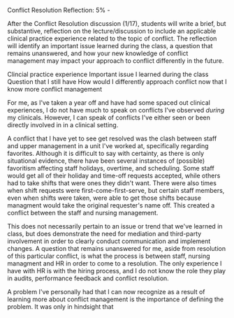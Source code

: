 Conflict Resolution Reflection: 5% - 

After the Conflict Resolution discussion (1/17), students will write a brief, but substantive, reflection on the lecture/discussion to include an applicable clinical practice experience related to the topic of conflict. The reflection will identify an important issue learned during the class, a question that remains unanswered, and how your new knowledge of conflict management may impact your approach to conflict differently in the future. 

Clincial practice experience
Important issue I learned during the class
Question that I still have
How would I differently approach conflict now that I know more conflict management

For me, as I've taken a year off and have had some spaced out clinical experiences, I do not have much to speak on conflicts I've observed *during* my clinicals. However, I can speak of conflicts I've either seen or been directly involved in in a clinical setting. 

A conflict that I have yet to see get resolved was the clash between staff and upper management in a unit I've worked at, specifically regarding favorites. Although it is difficult to say with certainty, as there is only situational evidence, there have been several instances of (possible) favoritism affecting staff holidays, overtime, and scheduling. Some staff would get all of their holiday and time-off requests accepted, while others had to take shifts that were ones they didn't want. There were also times when shift requests were first-come-first-serve, but certain staff members, even when shifts were taken, were able to get those shifts because managment would take the original requester's name off. This created a conflict between the staff and nursing management. 

This does not necessarily pertain to an issue or trend that we've learned in class, but does demonstrate the need for mediation and third-party involvement in order to clearly conduct communication and implement changes. A question that remains unanswered for me, aside from resolution of this particular conflict, is what the process is between staff, nursing managment and HR in order to come to a resolution. The only experience I have with HR is with the hiring process, and I do not know the role they play in audits, performance feedback and conflict resolution. 

A problem I've personally had that I can now recognize as a result of learning more about conflict management is the importance of defining the problem. It was only in hindsight that